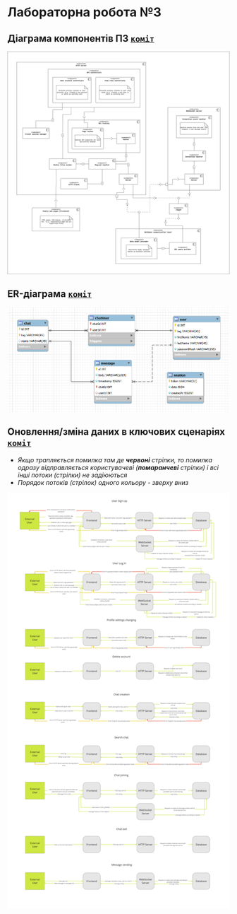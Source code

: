 # Лабораторна робота №3

## Діаграма компонентів ПЗ <code>[коміт](https://github.com/OnlyVerySeriousPeople/OpenChat/commit/f0c6b8c2ecdbe8d84edd50ff124c28279a32b36d)</code>

<img src="images/component-diagram.png" alt="" width="1000">

## ER-діаграма <code>[коміт](https://github.com/OnlyVerySeriousPeople/OpenChat/commit/a45f1a2ed77243b3825df96803a06e594006a5b9)</code>

<img src="images/er-diagram.png" alt="" width="1000">

## Оновлення/зміна даних в ключових сценаріях <code>[коміт](https://github.com/OnlyVerySeriousPeople/OpenChat/commit/e9f5c9fe15328cee54e430dc86d1a7fa94265876)</code>

- _Якщо трапляється помилка там де **червоні** стрілки, то помилка одразу відправляється користувачеві (**помаранчеві** стрілки) і всі інші потоки (стрілки) не задіюються_
- _Порядок потоків (стрілок) одного кольору - зверху вниз_

<img src="images/data-processing.jpg" alt="" width="1000">

